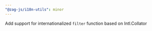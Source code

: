 ```yaml
---
"@zag-js/i18n-utils": minor
---
```


Add support for internationalized `filter` function based on Intl.Collator
